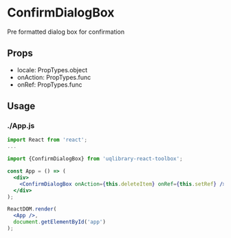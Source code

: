 # ConfirmDialogBox

Pre formatted dialog box for confirmation

## Props

- locale: PropTypes.object
- onAction: PropTypes.func
- onRef: PropTypes.func

## Usage

### ./App.js

```jsx
import React from 'react';
...

import {ConfirmDialogBox} from 'uqlibrary-react-toolbox';

const App = () => (
  <div>
    <ConfirmDialogBox onAction={this.deleteItem} onRef={this.setRef} />
  </div>
);

ReactDOM.render(
  <App />,
  document.getElementById('app')
);
```
